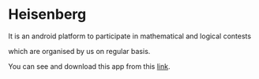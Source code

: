 # Heisenberg

It is an android platform to participate in mathematical and logical contests

which are organised by us on regular basis.


You can see and download this app from this [link](https://play.google.com/store/apps/details?id=com.heisenberg).
